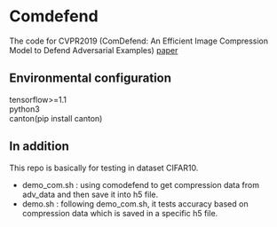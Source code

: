 # Comdefend
The code for CVPR2019 (ComDefend: An Efficient Image Compression Model to Defend Adversarial Examples)
[paper](https://arxiv.org/abs/1811.12673)

## Environmental configuration
tensorflow>=1.1 </br>
python3 </br>
canton(pip install canton) </br>

## In addition
This repo is basically for testing in dataset CIFAR10.
* demo_com.sh : using comodefend to get compression data from adv_data and then save it into h5 file.
* demo.sh : following demo_com.sh, it tests accuracy based on compression data which is saved in a specific h5 file. 
